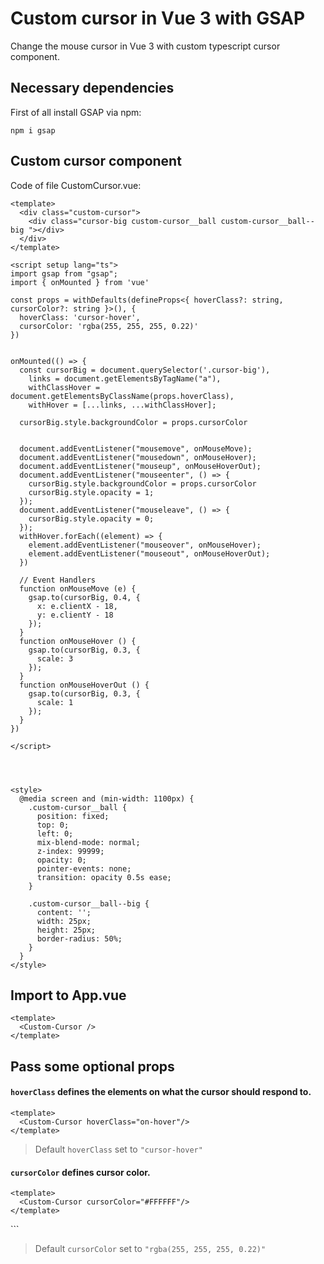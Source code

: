 # Custom cursor in Vue 3 with GSAP


Change the mouse cursor in Vue 3 with custom typescript cursor component.

## Necessary dependencies

First of all install GSAP via npm:

```
npm i gsap
```

## Custom cursor component
Code of file CustomCursor.vue:

```
<template>
  <div class="custom-cursor">
    <div class="cursor-big custom-cursor__ball custom-cursor__ball--big "></div>
  </div>
</template>

<script setup lang="ts">
import gsap from "gsap";
import { onMounted } from 'vue'

const props = withDefaults(defineProps<{ hoverClass?: string, cursorColor?: string }>(), {
  hoverClass: 'cursor-hover',
  cursorColor: 'rgba(255, 255, 255, 0.22)'
})


onMounted(() => {
  const cursorBig = document.querySelector('.cursor-big'),
    links = document.getElementsByTagName("a"),
    withClassHover = document.getElementsByClassName(props.hoverClass),
    withHover = [...links, ...withClassHover];

  cursorBig.style.backgroundColor = props.cursorColor


  document.addEventListener("mousemove", onMouseMove);
  document.addEventListener("mousedown", onMouseHover);
  document.addEventListener("mouseup", onMouseHoverOut);
  document.addEventListener("mouseenter", () => {
    cursorBig.style.backgroundColor = props.cursorColor
    cursorBig.style.opacity = 1;
  });
  document.addEventListener("mouseleave", () => {
    cursorBig.style.opacity = 0;
  });
  withHover.forEach((element) => {
    element.addEventListener("mouseover", onMouseHover);
    element.addEventListener("mouseout", onMouseHoverOut);
  })

  // Event Handlers
  function onMouseMove (e) {
    gsap.to(cursorBig, 0.4, {
      x: e.clientX - 18,
      y: e.clientY - 18
    });
  }
  function onMouseHover () {
    gsap.to(cursorBig, 0.3, {
      scale: 3
    });
  }
  function onMouseHoverOut () {
    gsap.to(cursorBig, 0.3, {
      scale: 1
    });
  }
})

</script>




<style>
  @media screen and (min-width: 1100px) {
    .custom-cursor__ball {
      position: fixed;
      top: 0;
      left: 0;
      mix-blend-mode: normal;
      z-index: 99999;
      opacity: 0;
      pointer-events: none;
      transition: opacity 0.5s ease;
    }

    .custom-cursor__ball--big {
      content: '';
      width: 25px;
      height: 25px;
      border-radius: 50%;
    }
  }
</style>
```

## Import to App.vue


```
<template>
  <Custom-Cursor />
</template>
```

## Pass some optional props
#### **`hoverClass`** defines the elements on what the cursor should respond to.

```
<template>
  <Custom-Cursor hoverClass="on-hover"/>
</template>
```
> Default `hoverClass` set to `"cursor-hover"`


#### **`cursorColor`** defines cursor color.
```
<template>
  <Custom-Cursor cursorColor="#FFFFFF"/>
</template>
```

<template>
  <Custom-Cursor cursorColor="rgb(255, 255, 255)"/>
</template>
```

> Default `cursorColor` set to `"rgba(255, 255, 255, 0.22)"`

